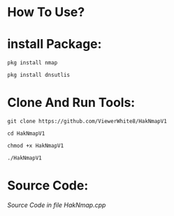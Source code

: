 # How To Use?

# install Package:
```
pkg install nmap
```
```
pkg install dnsutlis
```

# Clone And Run Tools:
```
git clone https://github.com/ViewerWhite8/HakNmapV1
```
```
cd HakNmapV1
```
```
chmod +x HakNmapV1
```
```
./HakNmapV1
```

# Source Code:
*Source Code in file HakNmap.cpp*

